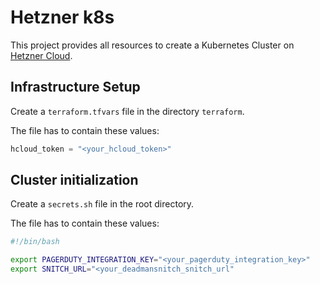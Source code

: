 # Hetzner k8s

This project provides all resources to create a Kubernetes Cluster on [Hetzner Cloud](https://www.hetzner.com/cloud).

## Infrastructure Setup

Create a `terraform.tfvars` file in the directory `terraform`.

The file has to contain these values:

```terraform
hcloud_token = "<your_hcloud_token>"
```

## Cluster initialization

Create a `secrets.sh` file in the root directory.

The file has to contain these values:

```sh
#!/bin/bash

export PAGERDUTY_INTEGRATION_KEY="<your_pagerduty_integration_key>"
export SNITCH_URL="<your_deadmansnitch_snitch_url"
```
